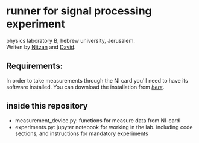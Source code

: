 # runner for signal processing experiment
physics laboratory B, hebrew university, Jerusalem.  
Writen by [Nitzan](https://github.com/LiaSkywalker) and [David](https://github.com/d-s-t).


## Requirements:
In order to take measurements through the NI card you'll need to have its software installed.
You can download the installation from *[here](https://www.ni.com/en-il/support/downloads/drivers/download.ni-daqmx.html#409845)*.

## inside this repository
* measurement_device.py: functions for measure data from NI-card
* experiments.py: jupyter notebook for working in the lab.
    including code sections, and instructions for mandatory experiments